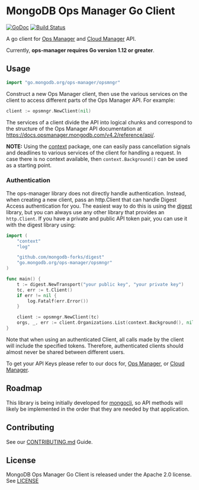 # MongoDB Ops Manager Go Client

[![GoDoc](https://img.shields.io/static/v1?label=godoc&message=reference&color=blue)](https://pkg.go.dev/go.mongodb.org/ops-manager/opsmngr)
[![Build Status](https://travis-ci.org/mongodb/go-client-mongodb-ops-manager.svg?branch=master)](https://travis-ci.org/mongodb/go-client-mongodb-ops-manager)

A go client for [Ops Manager](https://docs.opsmanager.mongodb.com/master/reference/api/) 
and [Cloud Manager](https://docs.cloudmanager.mongodb.com/reference/api/) API.

Currently, **ops-manager requires Go version 1.12 or greater**.

## Usage

```go
import "go.mongodb.org/ops-manager/opsmngr"
```

Construct a new Ops Manager client, then use the various services on the client to
access different parts of the Ops Manager API. For example:

```go
client := opsmngr.NewClient(nil)
```

The services of a client divide the API into logical chunks and correspond to
the structure of the Ops Manager API documentation at
https://docs.opsmanager.mongodb.com/v4.2/reference/api/.

**NOTE:** Using the [context](https://godoc.org/context) package, one can easily
pass cancellation signals and deadlines to various services of the client for
handling a request. In case there is no context available, then `context.Background()`
can be used as a starting point.

### Authentication

The ops-manager library does not directly handle authentication. Instead, when
creating a new client, pass an http.Client that can handle Digest Access authentication for
you. The easiest way to do this is using the [digest](https://github.com/mongodb-forks/digest)
library, but you can always use any other library that provides an `http.Client`.
If you have a private and public API token pair, you can use it with the digest library using:
```go
import (
    "context"
    "log"

    "github.com/mongodb-forks/digest"
    "go.mongodb.org/ops-manager/opsmngr"
)

func main() {
    t := digest.NewTransport("your public key", "your private key")
    tc, err := t.Client()
    if err != nil {
        log.Fatalf(err.Error())
    }

    client := opsmngr.NewClient(tc)
    orgs, _, err := client.Organizations.List(context.Background(), nil)
}
```

Note that when using an authenticated Client, all calls made by the client will
include the specified tokens. Therefore, authenticated clients should
almost never be shared between different users.

To get your API Keys please refer to our docs for,
[Ops Manager](https://docs.opsmanager.mongodb.com/current/tutorial/configure-public-api-access/),
or [Cloud Manager](https://docs.cloudmanager.mongodb.com/tutorial/manage-programmatic-api-keys/).

## Roadmap

This library is being initially developed for [mongocli](https://github.com/mongodb/mongocli),
so API methods will likely be implemented in the order that they are
needed by that application.

## Contributing

See our [CONTRIBUTING.md](CONTRIBUTING.md) Guide.

## License

MongoDB Ops Manager Go Client is released under the Apache 2.0 license. See [LICENSE](LICENSE)
